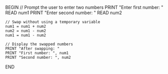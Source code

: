 BEGIN
    // Prompt the user to enter two numbers
    PRINT "Enter first number: "
    READ num1
    PRINT "Enter second number: "
    READ num2

    // Swap without using a temporary variable
    num1 = num1 + num2
    num2 = num1 - num2
    num1 = num1 - num2

    // Display the swapped numbers
    PRINT "After swapping: "
    PRINT "First number: ", num1
    PRINT "Second number: ", num2
END